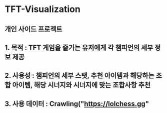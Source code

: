 # TFT-Visualization
## 개인 사이드 프로젝트
## 1. 목적 : TFT 게임을 즐기는 유저에게 각 챔피언의 세부 정보 제공
## 2. 사용성 : 챔피언의 세부 스탯, 추천 아이템과 해당하는 조합 아이템, 해당 시너지와 시너지에 맞는 조합사항 추천
## 3. 사용 데이터 : Crawling("https://lolchess.gg"
